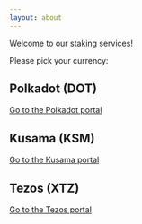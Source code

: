 ```yaml
---
layout: about
---
```


Welcome to our staking services!

Please pick your currency:

## Polkadot (DOT)

[Go to the Polkadot portal](dot.html)  

## Kusama (KSM)

[Go to the Kusama portal](ksm.html)  

## Tezos (XTZ)

[Go to the Tezos portal](xtz.html)

